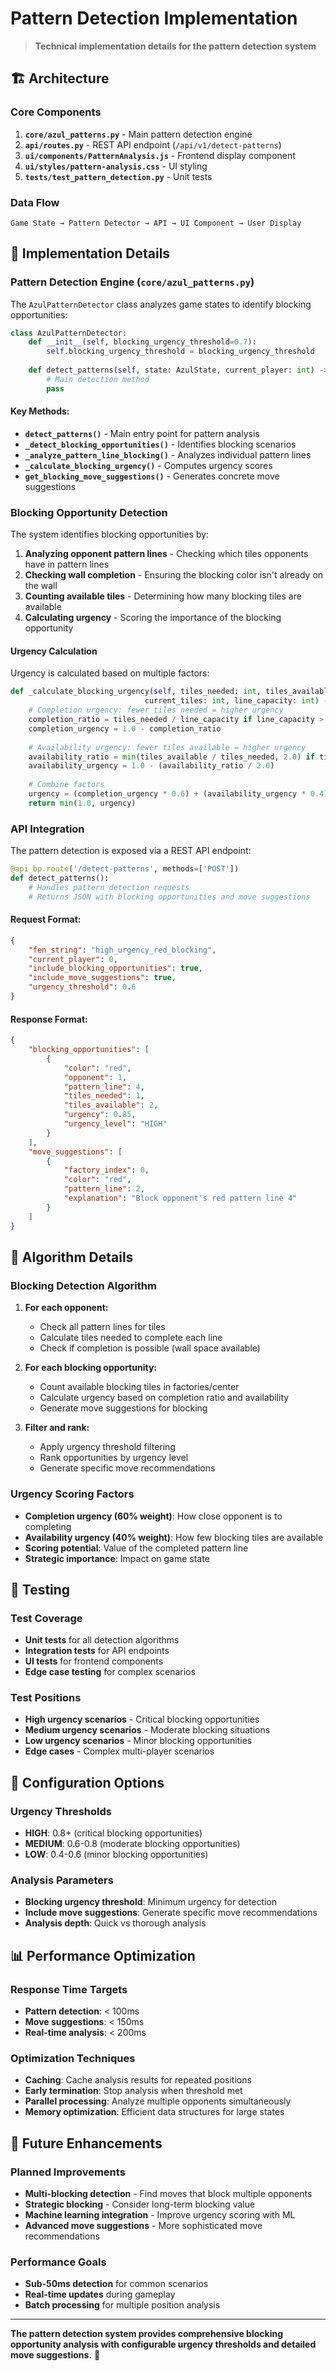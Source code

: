 # Pattern Detection Implementation

> **Technical implementation details for the pattern detection system**

## 🏗️ **Architecture**

### **Core Components**
1. **`core/azul_patterns.py`** - Main pattern detection engine
2. **`api/routes.py`** - REST API endpoint (`/api/v1/detect-patterns`)
3. **`ui/components/PatternAnalysis.js`** - Frontend display component
4. **`ui/styles/pattern-analysis.css`** - UI styling
5. **`tests/test_pattern_detection.py`** - Unit tests

### **Data Flow**
```
Game State → Pattern Detector → API → UI Component → User Display
```

## 🔧 **Implementation Details**

### **Pattern Detection Engine (`core/azul_patterns.py`)**

The `AzulPatternDetector` class analyzes game states to identify blocking opportunities:

```python
class AzulPatternDetector:
    def __init__(self, blocking_urgency_threshold=0.7):
        self.blocking_urgency_threshold = blocking_urgency_threshold
    
    def detect_patterns(self, state: AzulState, current_player: int) -> PatternDetection:
        # Main detection method
        pass
```

#### **Key Methods:**

- **`detect_patterns()`** - Main entry point for pattern analysis
- **`_detect_blocking_opportunities()`** - Identifies blocking scenarios
- **`_analyze_pattern_line_blocking()`** - Analyzes individual pattern lines
- **`_calculate_blocking_urgency()`** - Computes urgency scores
- **`get_blocking_move_suggestions()`** - Generates concrete move suggestions

### **Blocking Opportunity Detection**

The system identifies blocking opportunities by:

1. **Analyzing opponent pattern lines** - Checking which tiles opponents have in pattern lines
2. **Checking wall completion** - Ensuring the blocking color isn't already on the wall
3. **Counting available tiles** - Determining how many blocking tiles are available
4. **Calculating urgency** - Scoring the importance of the blocking opportunity

#### **Urgency Calculation**

Urgency is calculated based on multiple factors:

```python
def _calculate_blocking_urgency(self, tiles_needed: int, tiles_available: int, 
                              current_tiles: int, line_capacity: int) -> float:
    # Completion urgency: fewer tiles needed = higher urgency
    completion_ratio = tiles_needed / line_capacity if line_capacity > 0 else 0
    completion_urgency = 1.0 - completion_ratio
    
    # Availability urgency: fewer tiles available = higher urgency
    availability_ratio = min(tiles_available / tiles_needed, 2.0) if tiles_needed > 0 else 0
    availability_urgency = 1.0 - (availability_ratio / 2.0)
    
    # Combine factors
    urgency = (completion_urgency * 0.6) + (availability_urgency * 0.4)
    return min(1.0, urgency)
```

### **API Integration**

The pattern detection is exposed via a REST API endpoint:

```python
@api_bp.route('/detect-patterns', methods=['POST'])
def detect_patterns():
    # Handles pattern detection requests
    # Returns JSON with blocking opportunities and move suggestions
```

#### **Request Format:**
```json
{
    "fen_string": "high_urgency_red_blocking",
    "current_player": 0,
    "include_blocking_opportunities": true,
    "include_move_suggestions": true,
    "urgency_threshold": 0.6
}
```

#### **Response Format:**
```json
{
    "blocking_opportunities": [
        {
            "color": "red",
            "opponent": 1,
            "pattern_line": 4,
            "tiles_needed": 1,
            "tiles_available": 2,
            "urgency": 0.85,
            "urgency_level": "HIGH"
        }
    ],
    "move_suggestions": [
        {
            "factory_index": 0,
            "color": "red",
            "pattern_line": 2,
            "explanation": "Block opponent's red pattern line 4"
        }
    ]
}
```

## 🎯 **Algorithm Details**

### **Blocking Detection Algorithm**

1. **For each opponent:**
   - Check all pattern lines for tiles
   - Calculate tiles needed to complete each line
   - Check if completion is possible (wall space available)

2. **For each blocking opportunity:**
   - Count available blocking tiles in factories/center
   - Calculate urgency based on completion ratio and availability
   - Generate move suggestions for blocking

3. **Filter and rank:**
   - Apply urgency threshold filtering
   - Rank opportunities by urgency level
   - Generate specific move recommendations

### **Urgency Scoring Factors**

- **Completion urgency (60% weight)**: How close opponent is to completing
- **Availability urgency (40% weight)**: How few blocking tiles are available
- **Scoring potential**: Value of the completed pattern line
- **Strategic importance**: Impact on game state

## 🧪 **Testing**

### **Test Coverage**
- **Unit tests** for all detection algorithms
- **Integration tests** for API endpoints
- **UI tests** for frontend components
- **Edge case testing** for complex scenarios

### **Test Positions**
- **High urgency scenarios** - Critical blocking opportunities
- **Medium urgency scenarios** - Moderate blocking situations
- **Low urgency scenarios** - Minor blocking opportunities
- **Edge cases** - Complex multi-player scenarios

## 🔧 **Configuration Options**

### **Urgency Thresholds**
- **HIGH**: 0.8+ (critical blocking opportunities)
- **MEDIUM**: 0.6-0.8 (moderate blocking opportunities)
- **LOW**: 0.4-0.6 (minor blocking opportunities)

### **Analysis Parameters**
- **Blocking urgency threshold**: Minimum urgency for detection
- **Include move suggestions**: Generate specific move recommendations
- **Analysis depth**: Quick vs thorough analysis

## 📊 **Performance Optimization**

### **Response Time Targets**
- **Pattern detection**: < 100ms
- **Move suggestions**: < 150ms
- **Real-time analysis**: < 200ms

### **Optimization Techniques**
- **Caching**: Cache analysis results for repeated positions
- **Early termination**: Stop analysis when threshold met
- **Parallel processing**: Analyze multiple opponents simultaneously
- **Memory optimization**: Efficient data structures for large states

## 🚀 **Future Enhancements**

### **Planned Improvements**
- **Multi-blocking detection** - Find moves that block multiple opponents
- **Strategic blocking** - Consider long-term blocking value
- **Machine learning integration** - Improve urgency scoring with ML
- **Advanced move suggestions** - More sophisticated move recommendations

### **Performance Goals**
- **Sub-50ms detection** for common scenarios
- **Real-time updates** during gameplay
- **Batch processing** for multiple position analysis

---

**The pattern detection system provides comprehensive blocking opportunity analysis with configurable urgency thresholds and detailed move suggestions.** 🎯 